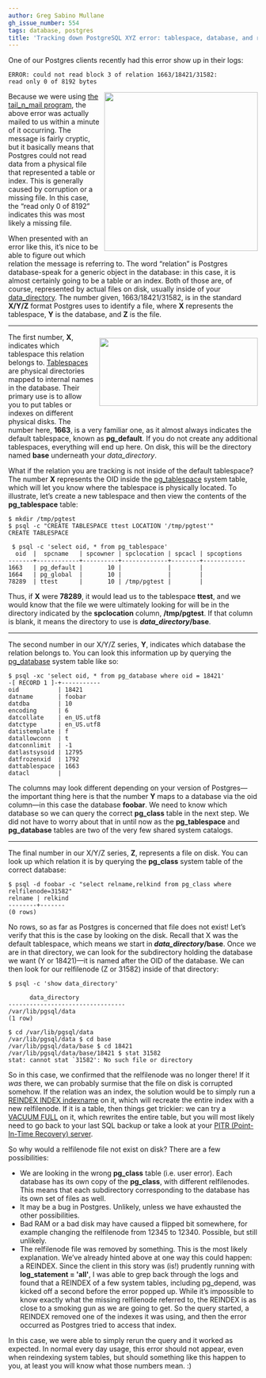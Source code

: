 ```yaml
---
author: Greg Sabino Mullane
gh_issue_number: 554
tags: database, postgres
title: 'Tracking down PostgreSQL XYZ error: tablespace, database, and relfilnode'
---
```


One of our Postgres clients recently had this error show up in their logs:

```plaintext
ERROR: could not read block 3 of relation 1663/18421/31582:
read only 0 of 8192 bytes
```

<a href="/blog/2012/02/14/postgres-block-error-xyz/image-0-big.png"><img alt="" border="0" id="BLOGGER_PHOTO_ID_5706852464520734962" src="/blog/2012/02/14/postgres-block-error-xyz/image-0.png" style="float:right; margin:0 0 10px 10px;cursor:pointer; cursor:hand;width: 310px; height: 320px;"/></a>

Because we were using  [the tail_n_mail program](http://bucardo.org/wiki/Tail_n_mail), the above error was actually mailed to us within a minute of it occurring. The message is fairly cryptic, but it basically means that Postgres could not read data from a physical file that represented a table or index. This is generally caused by corruption or a missing file. In this case, the “read only 0 of 8192” indicates this was most likely a missing file.

When presented with an error like this, it’s nice to be able to figure out which relation the message is referring to. The word “relation” is Postgres database-speak for a generic object in the database: in this case, it is almost certainly going to be a table or an index. Both of those are, of course, represented by actual files on disk, usually inside of your [data_directory](https://www.postgresql.org/docs/current/static/runtime-config-file-locations.html). The number given, 1663/18421/31582, is in the standard **X/Y/Z** format Postgres uses to identify a file, where **X** represents the tablespace, **Y** is the database, and **Z** is the file.

-----------

<a href="/blog/2012/02/14/postgres-block-error-xyz/image-1-big.png"><img alt="" border="0" id="BLOGGER_PHOTO_ID_5706852622605279650" src="/blog/2012/02/14/postgres-block-error-xyz/image-1.png" style="float:right; margin:10 0 30px 10px;cursor:pointer; cursor:hand;width: 320px; height: 137px;"/></a>

The first number, **X**, indicates which tablespace this relation belongs to. [Tablespaces](https://www.postgresql.org/docs/current/static/manage-ag-tablespaces.html) are physical directories mapped to internal names in the database. Their primary use is to allow you to put tables or indexes on different physical disks. The number here, **1663**, is a very familiar one, as it almost always indicates the default tablespace, known as **pg_default**. If you do not create any additional tablespaces, everything will end up here. On disk, this will be the directory named **base** underneath your *data_directory*.

What if the relation you are tracking is not inside of the default tablespace? The number **X** represents the OID inside the [pg_tablespace](https://www.postgresql.org/docs/9.1/static/catalog-pg-tablespace.html) system table, which will let you know where the tablespace is physically located. To illustrate, let’s create a new tablespace and then view the contents of the **pg_tablespace** table:

```plaintext
$ mkdir /tmp/pgtest
$ psql -c "CREATE TABLESPACE ttest LOCATION '/tmp/pgtest'"
CREATE TABLESPACE

 $ psql -c 'select oid, * from pg_tablespace'
  oid  |  spcname   | spcowner | spclocation | spcacl | spcoptions
-------+------------+----------+-------------+--------+------------
1663   | pg_default |       10 |             |        |
1664   | pg_global  |       10 |             |        |
78289  | ttest      |       10 | /tmp/pgtest |        |
```

Thus, if **X** were **78289**, it would lead us to the tablespace **ttest**, and we would know that the file we were ultimately looking for will be in the directory indicated by the **spclocation** column, **/tmp/pgtest**. If that column is blank, it means the directory to use is ***data_directory*/base**.

-----------

The second number in our X/Y/Z series, **Y**, indicates which database the relation belongs to. You can look this information up by querying the [pg_database](https://www.postgresql.org/docs/current/static/catalog-pg-database.html) system table like so:

```
$ psql -xc 'select oid, * from pg_database where oid = 18421'
-[ RECORD 1 ]-+-----------
oid           | 18421
datname       | foobar
datdba        | 10
encoding      | 6
datcollate    | en_US.utf8
datctype      | en_US.utf8
datistemplate | f
datallowconn  | t
datconnlimit  | -1
datlastsysoid | 12795
datfrozenxid  | 1792
dattablespace | 1663
datacl        |
```

The columns may look different depending on your version of Postgres—​the important thing here is that the number **Y** maps to a database via the oid column—​in this case the database **foobar**. We need to know which database so we can query the correct **pg_class** table in the next step. We did not have to worry about that in until now as the **pg_tablespace** and **pg_database** tables are two of the very few shared system catalogs.

-----------

The final number in our X/Y/Z series, **Z**, represents a file on disk. You can look up which relation it is by querying the **pg_class** system table of the correct database:

```plaintext
$ psql -d foobar -c "select relname,relkind from pg_class where relfilenode=31582"
relname | relkind
--------+-------
(0 rows)
```

No rows, so as far as Postgres is concerned that file does not exist! Let’s verify that this is the case by looking on the disk. Recall that X was the default tablespace, which means we start in ***data_directory*/base**. Once we are in that directory, we can look for the subdirectory holding the database we want (Y or 18421)—​it is named after the OID of the database. We can then look for our relfilenode (Z or 31582) inside of that directory:

```plaintext
$ psql -c 'show data_directory'

      data_directory       
---------------------------------
/var/lib/pgsql/data
(1 row)

$ cd /var/lib/pgsql/data
/var/lib/pgsql/data $ cd base
/var/lib/pgsql/data/base $ cd 18421
/var/lib/pgsql/data/base/18421 $ stat 31582
stat: cannot stat `31582': No such file or directory
```

So in this case, we confirmed that the relfilenode was no longer there! If it *was* there, we can probably surmise that the file on disk is corrupted somehow. If the relation was an index, the solution would be to simply run a [REINDEX INDEX indexname](https://www.postgresql.org/docs/current/static/sql-reindex.html) on it, which will recreate the entire index with a new relfilenode. If it is a table, then things get trickier: we can try a [VACUUM FULL](https://www.postgresql.org/docs/current/static/sql-vacuum.html) on it, which rewrites the entire table, but you will most likely need to go back to your last SQL backup or take a look at your [PITR (Point-In-Time Recovery) server](https://www.postgresql.org/docs/current/static/continuous-archiving.html).

So why would a relfilenode file not exist on disk? There are a few possibilities:

- We are looking in the wrong **pg_class** table (i.e. user error). Each database has its own copy of the **pg_class**, with different relfilenodes. This means that each subdirectory corresponding to the database has its own set of files as well.
- It may be a bug in Postgres. Unlikely, unless we have exhausted the other possibilities.
- Bad RAM or a bad disk may have caused a flipped bit somewhere, for example changing the relfilenode from 12345 to 12340. Possible, but still unlikely.
- The relfilenode file was removed by something. This is the most likely explanation. We’ve already hinted above at one way this could happen: a REINDEX. Since the client in this story was (is!) prudently running with **log_statement = 'all'**, I was able to grep back through the logs and found that a REINDEX of a few system tables, including pg_depend, was kicked off a second before the error popped up. While it’s impossible to know exactly what the missing relfilenode referred to, the REINDEX is as close to a smoking gun as we are going to get. So the query started, a REINDEX removed one of the indexes it was using, and then the error occurred as Postgres tried to access that index.

In this case, we were able to simply rerun the query and it worked as expected. In normal every day usage, this error should not appear, even when reindexing system tables, but should something like this happen to you, at least you will know what those numbers mean. :)
